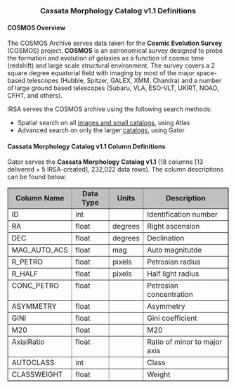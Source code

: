 <!DOCTYPE html PUBLIC "-//W3C//DTD XHTML 1.0 Transitional//EN"
    "http://www.w3.org/TR/xhtml1/DTD/xhtml1-transitional.dtd">

<html xmlns="http://www.w3.org/1999/xhtml">
<head>
  <meta name="generator"
        content=
        "HTML Tidy for Solaris (vers 1 September 2005), see www.w3.org" />

  <title>Cassata Morphology Catalog v1.1 Definitions</title>
  
  <script type="text/javascript" src="/include/ga_incl.js"></script>

<link rel="stylesheet" type="text/css" media="screen,projection" href="/style.css" />
<link rel="stylesheet" type="text/css" media="print" href="/print_style.css" />
<link rel="stylesheet" type="text/css" media="screen,projection" href="/ui.css" />
<script type="text/javascript" src="/ui_verbose.js"></script>

<!--[if lt IE 7]>
<style type="text/css" media="screen, projection">
#irsa-menu li
{
float: left;
height: 1%;
}
#irsa-menu a
{
height: 1%;
}
</style>
<![endif]-->
</head>
<body >

<div id="irsa-banner"   style= "min-width:768px; min-height:95px"></div>
<script type="text/javascript" language='javascript' src='/frontpage/frontpage.nocache.js'> </script>

<div id="content">
<!--   #include virtual="/include/sysnotice.html"  -->


  <p></p>

  <center>
    <h3>Cassata Morphology Catalog v1.1 Definitions</h3>
  </center>

  <p></p>

  <h4>COSMOS Overview</h4>

<p>

The COSMOS Archive serves data taken for the <b>Cosmic Evolution Survey</b> (COSMOS) project.
<b>COSMOS</b> is an astronomical survey designed to probe the formation and evolution of 
galaxies as a function of cosmic time (redshift) and large scale structural environment. 
The survey covers a 2 square degree equatorial field with imaging by most of the major 
space-based telescopes (Hubble, Spitzer, GALEX, XMM, Chandra) and a number of large ground 
based telescopes (Subaru, VLA, ESO-VLT, UKIRT, NOAO, CFHT, and others). 

</p>


<p>
IRSA serves the COSMOS archive using the following search methods:
<ul>
<li> Spatial search on all <a href="/data/COSMOS/">images and small catalogs</a>, using Atlas</li>
<li> Advanced search on only the larger <a href="/applications/Gator">catalogs</a>, using Gator </li>
</ul>


<h4>Cassata Morphology Catalog v1.1 Column Definitions</h4>
<p>Gator serves the <b>Cassata Morphology Catalog v1.1</b> (18 columns [13 delivered + 5 IRSA-created], 232,022 data rows).  The column descriptions can be found below.  
</p>


<center>
<table border="1" class="coldescrip">
<tr bgcolor="#c0c0c0" align="center">
<td><b>Column Name</b></td>
<td><b>Data Type</b></td>
<td><b>Units</b></td>
<td><b>Description</b></td>
</tr>

<tr>
<td valign="top"><a name="ID">ID</a></td>
<td valign="top">int</td>
<td valign="top">&nbsp;</td>
<td valign="top">Identification number</td>
</tr>

<tr>
<td valign="top"><a name="RA">RA</a></td>
<td valign="top">float</td>
<td valign="top">degrees</td>
<td valign="top">Right ascension</td>
</tr>

<tr>
<td valign="top"><a name="DEC">DEC</a></td>
<td valign="top">float</td>
<td valign="top">degrees</td>
<td valign="top">Declination</td>
</tr>

<tr>
<td valign="top"><a name="MAG_AUTO_ACS">MAG_AUTO_ACS</a></td>
<td valign="top">float</td>
<td valign="top">mag</td>
<td valign="top">Auto magnitutde</td>
</tr>

<tr>
<td valign="top"><a name="R_PETRO">R_PETRO</a></td>
<td valign="top">float</td>
<td valign="top">pixels</td>
<td valign="top">Petrosian radius</td>
</tr>

<tr>
<td valign="top"><a name="R_HALF">R_HALF</a></td>
<td valign="top">float</td>
<td valign="top">pixels</td>
<td valign="top">Half light radius</td>
</tr>

<tr>
<td valign="top"><a name="CONC_PETRO">CONC_PETRO</a></td>
<td valign="top">float</td>
<td valign="top">&nbsp;</td>
<td valign="top">Petrosian concentration</td>
</tr>

<tr>
<td valign="top"><a name="ASYMMETRY">ASYMMETRY</a></td>
<td valign="top">float</td>
<td valign="top">&nbsp;</td>
<td valign="top">Asymmetry</td>
</tr>

<tr>
<td valign="top"><a name="GINI">GINI</a></td>
<td valign="top">float</td>
<td valign="top">&nbsp;</td>
<td valign="top">Gini coefficient</td>
</tr>

<tr>
<td valign="top"><a name="M20">M20</a></td>
<td valign="top">float</td>
<td valign="top">&nbsp;</td>
<td valign="top">M20</td>
</tr>

<tr>
<td valign="top"><a name="AxialRatio">AxialRatio</a></td>
<td valign="top">float</td>
<td valign="top">&nbsp;</td>
<td valign="top">Ratio of minor to major axis</td>
</tr>

<tr>
<td valign="top"><a name="AUTOCLASS">AUTOCLASS</a></td>
<td valign="top">int</td>
<td valign="top">&nbsp;</td>
<td valign="top">Class</td>
</tr>

<tr>
<td valign="top"><a name="CLASSWEIGHT">CLASSWEIGHT</a></td>
<td valign="top">float</td>
<td valign="top">&nbsp;</td>
<td valign="top">Weight</td>
</tr>

</table>
</center>

</body>
</html>

